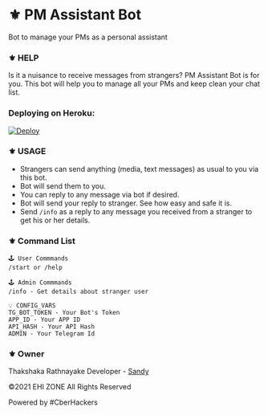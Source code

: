 # ⚜️ PM Assistant Bot
Bot to manage your PMs as a personal assistant
### ⚜️ HELP
Is it a nuisance to receive messages from strangers? PM Assistant Bot is for you. 
This bot will help you to manage all your PMs and keep clean your chat list.
### Deploying on Heroku:

[![Deploy](https://www.herokucdn.com/deploy/button.svg)](https://heroku.com/deploy?template=https://github.com/kusalCY/PMAssistantEHIZONE)

### ⚜️ USAGE

- Strangers can send anything (media, text messages) as usual to you via this bot.
- Bot will send them to you.
- You can reply to any message via bot if desired.
- Bot will send your reply to stranger. See how easy and safe it is.
- Send  ```/info``` as a reply to any message you received from a stranger to get his or her details.


### ⚜️ Command  List 

```
🕹 User Commmands
/start or /help

🕹 Admin Commmands
/info - Get details about stranger user

💡 CONFIG_VARS
TG_BOT_TOKEN - Your Bot's Token
APP_ID - Your APP ID
API_HASH - Your API Hash
ADMIN - Your Telegram Id

```
### ⚜️ Owner
Thakshaka Rathnayake 
Developer - [Sandy](t.me/AmKuSaL)
 
©️2021 EHI ZONE All Rights Reserved
 
Powered by #CberHackers
